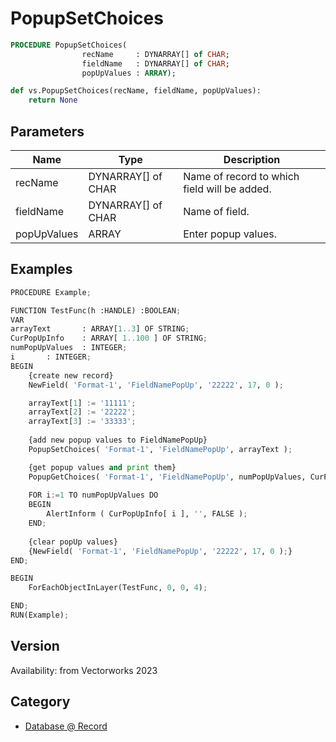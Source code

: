 # PopupSetChoices

```pascal
PROCEDURE PopupSetChoices(
				recName     : DYNARRAY[] of CHAR;
				fieldName   : DYNARRAY[] of CHAR;
				popUpValues : ARRAY);
```

```python
def vs.PopupSetChoices(recName, fieldName, popUpValues):
    return None
```

## Parameters
|Name|Type|Description|
|---|---|---|
|recName|DYNARRAY[] of CHAR|Name of record to which field will be added.|
|fieldName|DYNARRAY[] of CHAR|Name of field.|
|popUpValues|ARRAY|Enter popup values.|

## Examples
```python
PROCEDURE Example;

FUNCTION TestFunc(h :HANDLE) :BOOLEAN;
VAR
arrayText 		: ARRAY[1..3] OF STRING;
CurPopUpInfo 	: ARRAY[ 1..100 ] OF STRING;	
numPopUpValues 	: INTEGER;
i		: INTEGER;
BEGIN
	{create new record}
	NewField( 'Format-1', 'FieldNamePopUp', '22222', 17, 0 );

	arrayText[1] := '11111';
	arrayText[2] := '22222';
	arrayText[3] := '33333';
	
	{add new popup values to FieldNamePopUp}
	PopupSetChoices( 'Format-1', 'FieldNamePopUp', arrayText );

	{get popup values and print them}
	PopupGetChoices( 'Format-1', 'FieldNamePopUp', numPopUpValues, CurPopUpInfo );
	
	FOR i:=1 TO numPopUpValues DO
	BEGIN
		AlertInform ( CurPopUpInfo[ i ], '', FALSE );
	END;
	
	{clear popUp values}
	{NewField( 'Format-1', 'FieldNamePopUp', '22222', 17, 0 );}
END;

BEGIN
	ForEachObjectInLayer(TestFunc, 0, 0, 4);

END;
RUN(Example);
```

## Version
Availability: from Vectorworks 2023

## Category
* [Database @ Record](../Categories/Database%20-%20Record.md)
